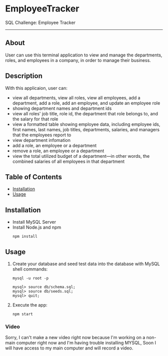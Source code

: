 # EmployeeTracker
SQL Challenge: Employee Tracker

---
## About
User can use this terminal application to view and manage the departments, roles, and employees in a company, in order to manage their business.

## Description

With this applicaion, user can:
- view all departments, view all roles, view all employees, add a department, add a role, add an employee, and update an employee role
-  showing department names and department ids
- view all roles' job title, role id, the department that role belongs to, and the salary for that role
- view a formatted table showing employee data, including employee ids, first names, last names, job titles, departments, salaries, and managers that the   employees report to
- view department infomation
- add a role, an employee or a department
- remove a role, an employee or a department
- view the total utilized budget of a department—in other words, the combined salaries of all employees in that department

## Table of Contents
- [Installation](#installation)
- [Usage](#usage)

## Installation
- Install MySQL Server
- Install Node.js and npm
  ```
  npm install
  ```
  
  
## Usage
1. Create your database and seed test data into the database with MySQL shell commands:
    ```
    mysql -u root -p
    ```
    ```shell
    mysql> source db/schema.sql;
    mysql> source db/seeds.sql;
    mysql> quit;
    ```
2. Execute the app:
    ```
    npm start
    ```

### Video
Sorry, I can't make a new video right now because I'm working on a non-main computer right now and I'm having trouble installing MYSQL, Soon I will have access to my main computer and will record a video.
